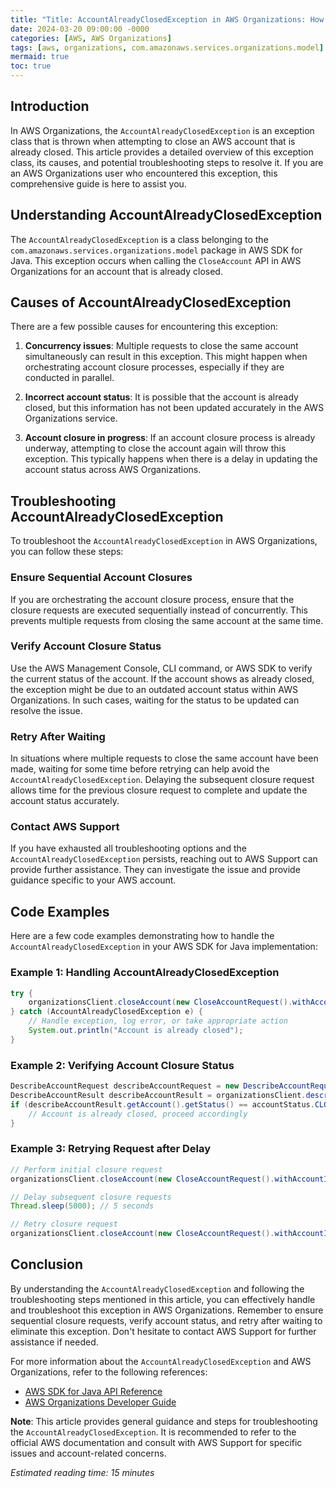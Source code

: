 ```yaml
---
title: "Title: AccountAlreadyClosedException in AWS Organizations: How to Handle and Troubleshoot"
date: 2024-03-20 09:00:00 -0000
categories: [AWS, AWS Organizations]
tags: [aws, organizations, com.amazonaws.services.organizations.model]
mermaid: true
toc: true
---
```



## Introduction

In AWS Organizations, the `AccountAlreadyClosedException` is an exception class that is thrown when attempting to close an AWS account that is already closed. This article provides a detailed overview of this exception class, its causes, and potential troubleshooting steps to resolve it. If you are an AWS Organizations user who encountered this exception, this comprehensive guide is here to assist you.

## Understanding AccountAlreadyClosedException

The `AccountAlreadyClosedException` is a class belonging to the `com.amazonaws.services.organizations.model` package in AWS SDK for Java. This exception occurs when calling the `CloseAccount` API in AWS Organizations for an account that is already closed.

## Causes of AccountAlreadyClosedException

There are a few possible causes for encountering this exception:

1. **Concurrency issues**: Multiple requests to close the same account simultaneously can result in this exception. This might happen when orchestrating account closure processes, especially if they are conducted in parallel.

2. **Incorrect account status**: It is possible that the account is already closed, but this information has not been updated accurately in the AWS Organizations service.

3. **Account closure in progress**: If an account closure process is already underway, attempting to close the account again will throw this exception. This typically happens when there is a delay in updating the account status across AWS Organizations.

## Troubleshooting AccountAlreadyClosedException

To troubleshoot the `AccountAlreadyClosedException` in AWS Organizations, you can follow these steps:

### Ensure Sequential Account Closures

If you are orchestrating the account closure process, ensure that the closure requests are executed sequentially instead of concurrently. This prevents multiple requests from closing the same account at the same time.

### Verify Account Closure Status

Use the AWS Management Console, CLI command, or AWS SDK to verify the current status of the account. If the account shows as already closed, the exception might be due to an outdated account status within AWS Organizations. In such cases, waiting for the status to be updated can resolve the issue.

### Retry After Waiting

In situations where multiple requests to close the same account have been made, waiting for some time before retrying can help avoid the `AccountAlreadyClosedException`. Delaying the subsequent closure request allows time for the previous closure request to complete and update the account status accurately.

### Contact AWS Support

If you have exhausted all troubleshooting options and the `AccountAlreadyClosedException` persists, reaching out to AWS Support can provide further assistance. They can investigate the issue and provide guidance specific to your AWS account.

## Code Examples

Here are a few code examples demonstrating how to handle the `AccountAlreadyClosedException` in your AWS SDK for Java implementation:

### Example 1: Handling AccountAlreadyClosedException

```java
try {
    organizationsClient.closeAccount(new CloseAccountRequest().withAccountId("123456789012"));
} catch (AccountAlreadyClosedException e) {
    // Handle exception, log error, or take appropriate action
    System.out.println("Account is already closed");
}
```

### Example 2: Verifying Account Closure Status

```java
DescribeAccountRequest describeAccountRequest = new DescribeAccountRequest().withAccountId("123456789012");
DescribeAccountResult describeAccountResult = organizationsClient.describeAccount(describeAccountRequest);
if (describeAccountResult.getAccount().getStatus() == accountStatus.CLOSED) {
    // Account is already closed, proceed accordingly
}
```

### Example 3: Retrying Request after Delay

```java
// Perform initial closure request
organizationsClient.closeAccount(new CloseAccountRequest().withAccountId("123456789012"));

// Delay subsequent closure requests
Thread.sleep(5000); // 5 seconds

// Retry closure request
organizationsClient.closeAccount(new CloseAccountRequest().withAccountId("123456789012"));
```

## Conclusion

By understanding the `AccountAlreadyClosedException` and following the troubleshooting steps mentioned in this article, you can effectively handle and troubleshoot this exception in AWS Organizations. Remember to ensure sequential closure requests, verify account status, and retry after waiting to eliminate this exception. Don't hesitate to contact AWS Support for further assistance if needed.

For more information about the `AccountAlreadyClosedException` and AWS Organizations, refer to the following references:

- [AWS SDK for Java API Reference](https://docs.aws.amazon.com/AWSJavaSDK/latest/javadoc/)
- [AWS Organizations Developer Guide](https://docs.aws.amazon.com/organizations/latest/userguide/orgs_reference.html)

**Note**: This article provides general guidance and steps for troubleshooting the `AccountAlreadyClosedException`. It is recommended to refer to the official AWS documentation and consult with AWS Support for specific issues and account-related concerns.

*Estimated reading time: 15 minutes*